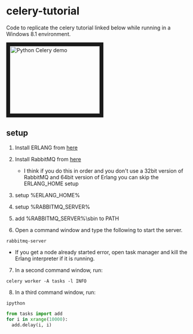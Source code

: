 celery-tutorial
===============

Code to replicate the celery tutorial linked below while running in a Windows 8.1 environment.

<a href="http://www.youtube.com/watch?feature=player_embedded&v=68QWZU_gCDA
" target="_blank"><img src="http://img.youtube.com/vi/68QWZU_gCDA/hqdefault.jpg" 
alt="Python Celery demo" width="240" height="180" border="10" /></a>

setup
-----

1. Install ERLANG from [here](http://www.erlang.org/download.html)
2. Install RabbitMQ from [here](https://www.rabbitmq.com/download.html)
   * I think if you do this in order and you don't use a 32bit version of RabbitMQ and 64bit version of Erlang you can skip the ERLANG_HOME setup
3. setup %ERLANG_HOME%
4. setup %RABBITMQ_SERVER%
5. add %RABBITMQ_SERVER%\sbin to PATH


6. Open a command window and type the following to start the server.
  ```dos
  rabbitmq-server
  ```
   * If you get a node already started error, open task manager and kill the Erlang interpreter if it is running.

7. In a second command window, run:

  ```dos
  celery worker -A tasks -l INFO
  ```

8. In a third command window, run:

  ```dos
  ipython
  ```
  
  ```python
  from tasks import add
  for i in xrange(10000):
    add.delay(i, i)
  ```
